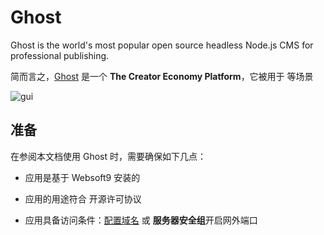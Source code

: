 # Ghost

Ghost is the world's most popular open source headless Node.js CMS for professional publishing.

简而言之，[Ghost](https://ghost.org/) 是一个 **The Creator Economy Platform**，它被用于  等场景


![gui](https://libs.websoft9.com/Websoft9/DocsPicture/en/ghost/ghost-ui-websoft9.png)


## 准备

在参阅本文档使用 Ghost 时，需要确保如下几点：

- 应用是基于 Websoft9 安装的

- 应用的用途符合 [](https://some_license_url) 开源许可协议

- 应用具备访问条件：[配置域名](./guide/appsetdomain) 或 **服务器安全组**开启网外端口